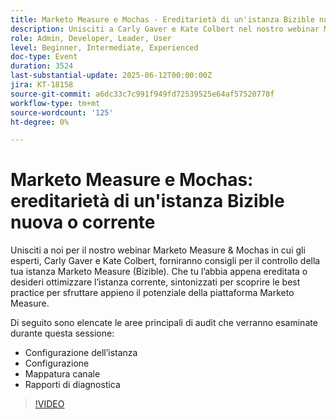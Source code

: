 ```yaml
---
title: Marketo Measure e Mochas - Ereditarietà di un'istanza Bizible nuova o corrente
description: Unisciti a Carly Gaver e Kate Colbert nel nostro webinar Marketo Measure & Mochas per scoprire le best practice per il controllo e l’ottimizzazione della configurazione, dei canali e dei rapporti delle istanze di Marketo Measure (Bizible).
role: Admin, Developer, Leader, User
level: Beginner, Intermediate, Experienced
doc-type: Event
duration: 3524
last-substantial-update: 2025-06-12T00:00:00Z
jira: KT-18158
source-git-commit: a6dc33c7c991f949fd72539525e64af57520778f
workflow-type: tm+mt
source-wordcount: '125'
ht-degree: 0%

---
```



# Marketo Measure e Mochas: ereditarietà di un&#39;istanza Bizible nuova o corrente

Unisciti a noi per il nostro webinar Marketo Measure &amp; Mochas in cui gli esperti, Carly Gaver e Kate Colbert, forniranno consigli per il controllo della tua istanza Marketo Measure (Bizible). Che tu l’abbia appena ereditata o desideri ottimizzare l’istanza corrente, sintonizzati per scoprire le best practice per sfruttare appieno il potenziale della piattaforma Marketo Measure.

Di seguito sono elencate le aree principali di audit che verranno esaminate durante questa sessione:

- Configurazione dell’istanza
- Configurazione
- Mappatura canale
- Rapporti di diagnostica

>[!VIDEO](https://video.tv.adobe.com/v/3459038/?learn=on&enablevpops)
